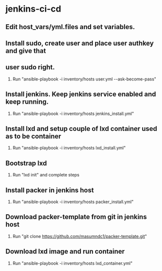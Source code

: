 # jenkins-ci-cd

## Edit host_vars/yml.files and set variables.

## Install sudo, create user and place user authkey and give that
## user sudo right.
1. Run "ansible-playbook -i inventory/hosts user.yml --ask-become-pass"

## Install jenkins. Keep jenkins service enabled and keep running.
1. Run "ansible-playbook -i inventory/hosts jenkins_install.yml"

## Install lxd and setup couple of lxd container used as to be container
1. Run "ansible-playbook -i inventory/hosts lxd_install.yml"

## Bootstrap lxd
1. Run "lxd init" and complete steps

## Install packer in jenkins host
1. Run "ansible-playbook -i inventory/hosts packer_install.yml"

## Download packer-template from git in jenkins host
1. Run "git clone https://github.com/masumndc1/packer-template.git"

## Download lxd image and run container
1. Run "ansible-playbook -i inventory/hosts lxd_container.yml"
